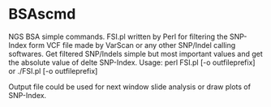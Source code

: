 # BSAscmd
NGS BSA simple commands.
FSI.pl written by Perl for filtering the SNP-Index form VCF file made by VarScan or any other SNP/Indel calling softwares.
Get filtered SNP/Indels simple but most important values and get the absolute value of delte SNP-Index.
Usage: perl FSI.pl [-o outfileprefix] <inputVCFfile>
    or ./FSI.pl [-o outfileprefix] <inputVCFfile>
   
 Output file could be used for next window slide analysis or draw plots of SNP-Index.
